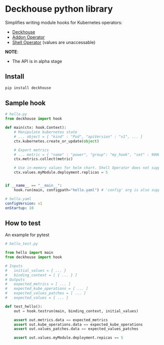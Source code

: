 # Deckhouse python library

Simplifies writing module hooks for Kubernetes operators:

- [Deckhouse](https://github.com/deckhouse/deckhouse)
- [Addon Operator](https://github.com/flant/addon-operator)
- [Shell Operator](https://github.com/flant/shell-operator) (values are unaccessable)

**NOTE**:
- The API is in alpha stage


## Install

```bash
pip install deckhouse
```

## Sample hook

```python
# hello.py
from deckhouse import hook

def main(ctx: hook.Context):
    # Manipulate kubernetes state
    # ... object = { "kind" : "Pod", "apiVersion" : "v1", ... }
    ctx.kubernetes.create_or_update(object)

    # Export metrics
    # ... metric = { "name" : "power", "group": "my_hook", "set" : 9000, ... }
    ctx.metrics.collect(metric)

    # Use in-memory values for helm chart. Shell Operator does not support values, but Addon Operator and Deckhouse do.
    ctx.values.myModule.deployment.replicas = 5


if __name__ == "__main__":
    hook.run(main, configpath="hello.yaml") # 'config' arg is also supported for raw string
```

```yaml
# hello.yaml
configVersion: v1
onStartup: 10
```

## How to test

An example for pytest

```python
# hello_test.py

from hello import main
from deckhouse import hook

# Inputs
#   initial_values = { ... }
#   binding_context = [ { ... } ]
# Outputs
#   expected_metrics = [ ... ]
#   expected_kube_operations = [ ... ]
#   expected_values_patches = [ ... ]
#   expected_values = { ... }

def test_hello():
    out = hook.testrun(main, binding_context, initial_values)

    assert out.metrics.data == expected_metrics
    assert out.kube_operations.data == expected_kube_operations
    assert out.values_patches.data == expected_values_patches

    assert out.values.myModule.deployment.repicas == 5
```
